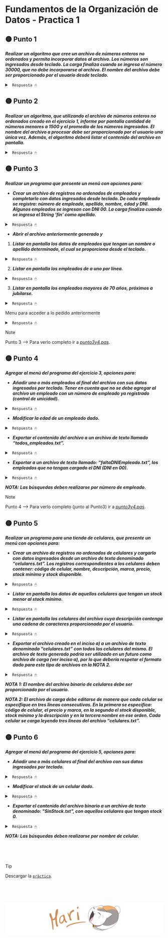 # Fundamentos de la Organización de Datos - Practica 1


## 🟡 Punto 1

***Realizar un algoritmo que cree un archivo de números enteros no ordenados y permita incorporar datos al archivo. Los números son ingresados desde teclado. La carga finaliza cuando se ingresa el número 30000, que no debe incorporarse al archivo. El nombre del archivo debe ser proporcionado por el usuario desde teclado.***

<details><summary> <code> Respuesta 🖱 </code></summary><br>

~~~
Program punto1;
type
    numeros = file of integer;
procedure recorro(var aN:numeros);
var 
	num:integer;
begin
	reset(aN);
	while (not eof(aN)) do begin
        read(aN,num); 
        writeln(num);
    end;
    close(aN);
end;
var
    archivoN : numeros;
    num : integer;
    nombre : string;
begin
    writeln ('Ingrese el nombre del archivo');
    read(nombre);
    Assign(archivoN,nombre);
    Rewrite(archivoN);
    read(num);
    while (num <> 30000) do begin
        write(archivoN,num);
        read(num);
    end;
    close(archivoN);
    recorro(archivoN);
end.
~~~

</details>

## 🟡 Punto 2

***Realizar un algoritmo, que utilizando el archivo de números enteros no ordenados creado en el ejercicio 1, informe por pantalla cantidad de números menores a 1500 y el promedio de los números ingresados. El nombre del archivo a procesar debe ser proporcionado por el usuario una única vez. Además, el algoritmo deberá listar el contenido del archivo en pantalla.***

<details><summary> <code> Respuesta 🖱 </code></summary><br>

~~~
Program punto2;
type
    numeros = file of integer;
procedure procesar(var aN:numeros; var prom:real; var men:integer);
var 
	num,suma,cant:integer;
begin
	reset(aN);
    suma:=0;
	while (not eof(aN)) do begin
        read(aN,num); 
        writeln(num);
        suma:=suma+num;     {suma y cant son para sacar el promedio}
        cant:=cant+1;
        if (num<1500)then 
            men:=men+1
    end;
    close(aN);
    if (cant<>0) then
        prom:=suma/cant;
end;
var
    archivoN : numeros;
    prom: real;
    num,men: integer;
    nombre : string;
begin
    writeln ('Ingrese el nombre del archivo'); {ingreso nombre y lo asigno al archivo}
    read(nombre);
    Assign(archivoN,nombre);    {conecto nombre fisico y nombre logico}
    Rewrite(archivoN);          {creo el archivo}
    read(num);
    while (num <> 30000) do begin
        write(archivoN,num);
        read(num);
    end;
    close(archivoN);            {cierro el archivo}
    men:=0;
    procesar(archivoN,prom,men);
    WriteLn('Cantidad de numeros menores a 1500: ',men);
    WriteLn('Promedio de los numeros ingresados: ',prom);
end.
~~~

</details>

## 🟡 Punto 3

***Realizar un programa que presente un menú con opciones para:***

* ***Crear un archivo de registros no ordenados de empleados y completarlo con datos ingresados desde teclado. De cada empleado se registra: número de empleado, apellido, nombre, edad y DNI. Algunos empleados se ingresan con DNI 00. La carga finaliza cuando se ingresa el String ‘fin’ como apellido.***

<details><summary> <code> Respuesta 🖱 </code></summary><br>

~~~
Program punto3;
type
    empleR = record
        nro:integer;
        edad:integer;
        dni:integer;
        apell:string[20];
        nomb:string[20];
    end;
    empleado = file of empleR;
{asignar nombre a archivo}
procedure asignar(var arc_emp:empleado);
var
    nombre:string[15];
begin
    WriteLn('Ingrese nombre de archivo: ');
    readln(nombre);
    Assign(arc_emp,nombre);
end;
{cargar empleados hasta ingresar el ape "fin"}
procedure carga(var arc_emp: empleado);
var
    emp:empleR;
begin
    Rewrite(arc_emp);
    WriteLn('Ingrese apellido, numero, edad, dni y nombre: ');
    ReadLn(emp.apell);
    while(emp.apell<>'fin')do begin
      ReadLn(emp.nro);
      ReadLn(emp.edad);
      ReadLn(emp.dni);
      ReadLn(emp.nomb);
      write(arc_emp,emp);
      ReadLn(emp.apell);
    end;
    Close(arc_emp);
end;
{programa principal}
var
    arc_emp:empleado;
begin
    asignar(arc_emp);
    carga(arc_emp);
end.
~~~

</details>

* ***Abrir el archivo anteriormente generado y***

1. ***Listar en pantalla los datos de empleados que tengan un nombre o apellido determinado, el cual se proporciona desde el teclado.***

<details><summary> <code> Respuesta 🖱 </code></summary><br>

~~~
{muestra un empleado en pantalla}
procedure mostrarEmpl(emp:empleR);
begin
    WriteLn('Apellido: ',emp.apell,' | Nombre: ',emp.nomb,' | Nro de empleado: ',
    emp.nro,' | Edad: ',emp.edad,' | DNI: ',emp.dni);
end;
{buscar un empleado a partir de un nombre o un apellido}
procedure buscar(var arc_emp:empleado);
var
    nom_ape:string[20];
    emp:empleR;
begin
    WriteLn('Ingrese nombre o apellido: ');
    ReadLn(nom_ape);
    Reset(arc_emp);
    while(not eof(arc_emp)) do begin
      Read(arc_emp,emp);
      if (emp.nomb=nom_ape)or(emp.apell=nom_ape) then
        mostrarEmpl(emp);
    end;
    Close(arc_emp);
end;
~~~

</details>

2. ***Listar en pantalla los empleados de a uno por línea.***

<details><summary> <code> Respuesta 🖱 </code></summary><br>

~~~
{muestra todos los empleados cargados}
procedure mostrarTodo(var arc_emp:empleado);
var
    emp:empleR;
begin
    Reset(arc_emp);
    while(not eof(arc_emp))do begin
        Read(arc_emp,emp);
        mostrarEmpl(emp); {codigo subido en el inciso anterior}
    end;
    Close(arc_emp);
end;
~~~

</details>

3. ***Listar en pantalla los empleados mayores de 70 años, próximos a jubilarse.***

<details><summary> <code> Respuesta 🖱 </code></summary><br>

~~~
{mostrar empleados mayores de 70 años}
procedure mayoresSetenta(var arc_emp:empleado);
var
    emp:empleR;
begin
    Reset(arc_emp);
    while (not eof(arc_emp)) do begin
        Read(arc_emp,emp);
        if(emp.edad>70)then
          mostrarEmpl(emp); {codigo subido en el inciso anterior}
    end;
    Close(arc_emp);
end;
~~~

</details>

Menu para acceder a lo pedido anteriormente

<details><summary> <code> Respuesta 🖱 </code></summary><br>

~~~
{menu}
procedure menu(var arc_emp:empleado);
var
    opMenu:integer;
begin
    opMenu:=4;
    while(opMenu<>0)do begin
      writeln('Ingrese la opcion que desea');
      writeln('1 --> Buscar empleado por nombre o apellido.');
      writeln('2 --> Mostrar todos los empleados.');
      writeln('3 --> Mostrar los empleados mayores de 70 años.');
      writeln('Cualquier otro --> Salir.');
      read(opMenu);
      case opMenu of
        1:buscar(arc_emp);
        2:mostrarTodo(arc_emp);
        3:mayoresSetenta(arc_emp);
      end;
    end;
end;
~~~

</details>

>[!NOTE]
>
> Punto 3 --> Para verlo completo ir a [*punto3y4.pas*](/practica1/punto3y4.pas).

## 🟡 Punto 4

***Agregar al menú del programa del ejercicio 3, opciones para:***

* ***Añadir uno o más empleados al final del archivo con sus datos ingresados por teclado. Tener en cuenta que no se debe agregar al archivo un empleado con un número de empleado ya registrado (control de unicidad).***

<details><summary> <code> Respuesta 🖱 </code></summary><br>

Debo agregar la opcion de carga en el menu (opción = 4). Luego modificar el procedimiento para cargar nuevos empleados preguntando si el número de empleado ya existe, y sino no lo cargo.
Además agrego la función para verificar si el empleado existe (que va a devolver un boolean). Función a continuación:

~~~
{PUNTO4 --> verificar si el empleado a agregar existe o no}
function existe(arc_emp:empleado;integer: nro):boolean;
var
    aux:boolean;
    emp:empleR;
begin
    reset(arc_emp);
    aux:=false;
    while(not eof(arc_emp) and (aux=false)) do begin
      Read(arc_emp,emp);
      if(emp.nro = nro) then
        aux:=true;
    end;
    return := aux;
end;
~~~

</details>

* ***Modificar la edad de un empleado dado.***

<details><summary> <code> Respuesta 🖱 </code></summary><br>

Debo agregar la opcion de modificacion de la edad de un empleado en el menu (opción = 5). Luego agrego la función para modificar la edad del empleado a continuación:

~~~
{PUNTO4 --> modificar la edad de un empleado dado}
procedure cambioEdad(var arc_emp:empleado);
var
    numEmp,edad:integer;
    emp:empleR;
    aux:Boolean;
begin
    aux:=false;
    WriteLn('Ingrese numero de empleado: ');
    ReadLn(numEmp);
    Reset(arc_emp);
    while(not eof(arc_emp) and aux=false) do begin
      Read(arc_emp,emp);
      if (emp.num=numEmp) then 
        aux:=true;
    end;
    if (aux) then begin
        WriteLn('Ingrese nueva edad de empleado: ');
        ReadLn(edad);
        seek(arc_emp,FilePos(arc_emp)-1);
        emp.edad:=edad;
        Write(arc_emp,emp);
    end
    else 
        WriteLn('El numero ingresado no coincide con ningún empleado registrado.');
    Close(arc_emp);
end;
~~~

</details>

* ***Exportar el contenido del archivo a un archivo de texto llamado “todos_empleados.txt”.***

<details><summary> <code> Respuesta 🖱 </code></summary><br>

Agrego la opcion para exportar al menu (opción = 6) y luego el procedimiento para exportar el archivo a un archivo de texto.

~~~
{PUNTO4 --> exportar a archivo de texto}
procedure exportar(var arc_emp:empleado);
var
    txt: Text;
    emp:empleR;
begin 
    Assign(txt, 'todos_empleados.txt');
    reset(arc_emp);
    Rewrite(txt);
    while (not eof(arc_emp)) do begin 
        read(arc_emp, emp);
        writeln(txt,
        ' ',emp.nro,
        ' ',emp.edad,
        ' ',emp.dni,
        ' ',emp.apell,
        ' ',emp.nomb);
    end;
    close(arc_emp);
    close(txt);
end;
~~~

</details>

* ***Exportar a un archivo de texto llamado: “faltaDNIEmpleado.txt”, los empleados que no tengan cargado el DNI (DNI en 00).***

<details><summary> <code> Respuesta 🖱 </code></summary><br>

Agrego la opcion para exportar al menu los datos de los empleados que no tienen el dni cargado (opción = 7) y luego el procedimiento para exportar el archivo a un archivo de texto.

~~~
{PUNTO4 --> exportar a archivo de texto los empleados sin DNI cargado}
procedure exportarSinDNI(var arc_emp:empleado);
var
    txt: Text;
    emp:empleR;
begin 
    Assign(txt, 'faltaDNIEmpleado.txt');
    reset(arc_emp);
    Rewrite(txt);
    while (not eof(arc_emp)) do begin 
        read(arc_emp, emp);
        if(emp.dni=0)then
            writeln(txt,
            ' ',emp.nro,
            ' ',emp.edad,
            ' ',emp.dni,
            ' ',emp.apell,
            ' ',emp.nomb);
    end;
    close(arc_emp);
    close(txt);
end;
~~~

</details>

***NOTA: Las búsquedas deben realizarse por número de empleado.***

>[!NOTE]
>
> Punto 4 --> Para verlo completo (junto al Punto3) ir a [*punto3y4.pas*](/practica1/punto3y4.pas).

## 🟡 Punto 5

***Realizar un programa para una tienda de celulares, que presente un menú con opciones para:***

* ***Crear un archivo de registros no ordenados de celulares y cargarlo con datos ingresados desde un archivo de texto denominado “celulares.txt”. Los registros correspondientes a los celulares deben contener: código de celular, nombre, descripción, marca, precio, stock mínimo y stock disponible.***

<details><summary> <code> Respuesta 🖱 </code></summary><br>

~~~
Program punto5;
type
    celR = record
        cod: integer;
        nombre: string[15];
        descr: string[50];
        marca: string[15];
        precio: real;
        stockMin: integer;
        stockDisp: integer;
    end;
    celulares = file of celR;

{asignar nombre al archivo (NOTA1)}
procedure asignar(var arc_cel:celulares);
var
    nombre:string[15];
begin
    WriteLn('Ingrese nombre de archivo: ');
    readln(nombre);
    Assign(arc_cel,nombre);
end;

{carga de registros de celulares (no ordenados) desde un archivo de texto}
procedure carga(var arc_cel:celulares);
var
    txt:Text;
    c:celR;
begin
    asignar(arc_cel); {Asigno nombre al archivo}
    Rewrite(arc_cel); {Abro archivo en donde guardaré los datos (por primera vez)}
    Assignn(txt,'celulares.txt');
    Reset(txt); {Reabro archivo desde donde voy a leer}
    while(not Eof(txt)) do begin {siempre poner los string al final de la linea}
        readln(txt,c.cod,c.precio,c.marca); {carga especificada en NOTA2}
        readln(txt,c.stockDisp,c.stockMin,c.descr);
        readln(txt,c.nombre);
        write(arc_cel, c);
    end;
    Close(arc_cel);
    Close(txt);
end;

{programa pincipal}
var
    arc_cel:celulares;
begin
    carga(arc_cel);  
end.
~~~

</details>

* ***Listar en pantalla los datos de aquellos celulares que tengan un stock menor al stock mínimo.***

<details><summary> <code> Respuesta 🖱 </code></summary><br>

~~~
procedure imprCel(c:celR);
begin
    WriteLn('Codigo: '+ c.cod + ', Nombre: ' + c.nombre +
    ', Descripción: '+ c.descr + ', Marca: ' + c.marca + 
    ', Precio: ' + c.precio + ', Stock Minimo: ' + c.stockMin + 
    ', Stock Disponible: ' + c.stockDisp);
end;

{Listar en pantalla celulares con un stock menor al stock mínimo.}
procedure listarStkMenor(var arc_cel:celulares);
var
    c:celR;
    aux:Boolean;
begin
    reset(arc_cel);
    aux:=false;
    {Leo uno por uno los celulares del archivo de celulares}
    while (not Eof(arc_cel)) do begin
      Read(arc_cel,c);
      if(c.stockDisp < c.stockMin) then begin {Comparo los stock}
        if(not aux) then begin
          WriteLn('Celulares con un stock menor al stock minimo: ');
          aux:=true;
        end;
        {Muestro en pantalla los que el stock es menor al minimo (PROCED)}
        imprCel(c);
      end;
    end;
    if(not aux)then
      WriteLn('No se encontraron celulares con un stock menor al mínimo.');
    Close(arc_cel);
end;
~~~

</details>

* ***Listar en pantalla los celulares del archivo cuya descripción contenga una cadena de caracteres proporcionada por el usuario.***

<details><summary> <code> Respuesta 🖱 </code></summary><br>

~~~
{Listar en pantalla celulares cuya descripción tenga cadena de caracteres dada por el usuario.}
procedure buscarDesc(var arc_cel:celulares);
var
    des: string[50];
    aux: Boolean;
    c: celR;
begin
    Reset(arc_cel);
    aux:=false;
    WriteLn('Ingrese descripción: ');
    ReadLn(aux);
    while (not Eof(arc_cel)) do begin
      Read(arc_cel,c);
      if(aux = c.descr) then begin
        if(not aux) then begin
            aux:=true;
            WriteLn('Lista de celulares que coinciden con la descripción ingresada: ');
        end;
      end;
      imprCel(c);
    end;
    if(not aux)then 
        WriteLn('No se encontraron coincidencias.');
    Close(arc_cel);
end;
~~~

</details>

* ***Exportar el archivo creado en el inciso a) a un archivo de texto denominado “celulares.txt” con todos los celulares del mismo. El archivo de texto generado podría ser utilizado en un futuro como archivo de carga (ver inciso a), por lo que debería respetar el formato dado para este tipo de archivos en la NOTA 2.***

<details><summary> <code> Respuesta 🖱 </code></summary><br>

~~~
{Exportar el archivo creado en a) al archivo de texto: “celulares.txt”, respetando el formato dado en la NOTA 2.}
procedure exportar(var arc_cel: celulares);
var
    txt: Text;
    c: celR;
begin
    {abro el archivo creado en a)}
    Reset(arc_cel);
    {creo y abro el archivo “celulares.txt”}
    Assign(txt,'celulares.txt');
    Rewrite(txt);
    {voy leyendo y exportando los celulares uno a uno (NOTA2)}
    while (not Eof(arc_cel)) do begin
      Read(arc_cel,c);
      WriteLn(txt,c.cod,' ',c.precio,' ',c.marca); {NOTA 2 --> Linea1: código, precio y marca}
      WriteLn(txt,c.stockDisp,' ', c.stockMin, ' ', c.descr); {NOTA 2 --> Linea2: stock disponible, stock mínimo y descripción}
      WriteLn(txt,c.nombre,' '); {NOTA 2 --> Linea3: nombre}
    end;
    {cierro ambos archivos}
    Close(arc_cel);
    Close(txt);
end;
~~~

</details>

***NOTA 1: El nombre del archivo binario de celulares debe ser proporcionado por el usuario.***

***NOTA 2: El archivo de carga debe editarse de manera que cada celular se especifique en tres líneas consecutivas. En la primera se especifica: código de celular, el precio y marca, en la segunda el stock disponible, stock mínimo y la descripción y en la tercera nombre en ese orden. Cada celular se carga leyendo tres líneas del archivo “celulares.txt”.***

## 🟡 Punto 6

***Agregar al menú del programa del ejercicio 5, opciones para:***

* ***Añadir uno o más celulares al final del archivo con sus datos ingresados por teclado.***

<details><summary> <code> Respuesta 🖱 </code></summary><br>

~~~

~~~

</details>

* ***Modificar el stock de un celular dado.***

<details><summary> <code> Respuesta 🖱 </code></summary><br>

~~~

~~~

</details>

* ***Exportar el contenido del archivo binario a un archivo de texto denominado: "SinStock.txt", con aquellos celulares que tengan stock 0.***

<details><summary> <code> Respuesta 🖱 </code></summary><br>

~~~

~~~

</details>

***NOTA: Las búsquedas deben realizarse por nombre de celular.***

<br>
<br>
<br>

>[!TIP]
>
> Descargar la [<code>práctica</code>](https://drive.google.com/file/d/1oVU2CYF7ZRFz3GPg8pN85K9uvSB5Cjsv/view?usp=sharing).


<br>
<br>
<br>


<p><img align="center" src="https://github.com/Marimari2342/Marimari2342/blob/main/firmagith.png" alt="marigit"/></p>

